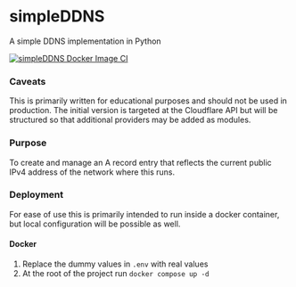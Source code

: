 # simpleDDNS
A simple DDNS implementation in Python

[![simpleDDNS Docker Image CI](https://github.com/GarrettIsCommitting/simpleDDNS/actions/workflows/docker-image.yaml/badge.svg)](https://github.com/GarrettIsCommitting/simpleDDNS/actions/workflows/docker-image.yaml)

### Caveats
This is primarily written for educational purposes 
and should not be used in production.
The initial version is targeted at the Cloudflare API
but will be structured so that additional providers 
may be added as modules.

### Purpose
To create and manage an A record entry that reflects the
current public IPv4 address of the network where this runs.

### Deployment
For ease of use this is primarily intended to run inside
a docker container, but local configuration will be possible as well.

#### Docker
1. Replace the dummy values in `.env` with real values
2. At the root of the project run `docker compose up -d`
